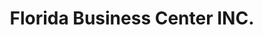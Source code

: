 ---
title: "Florida Business Center INC."
url: /zwedru/florida-business-center-inc/
shop: convenience
---